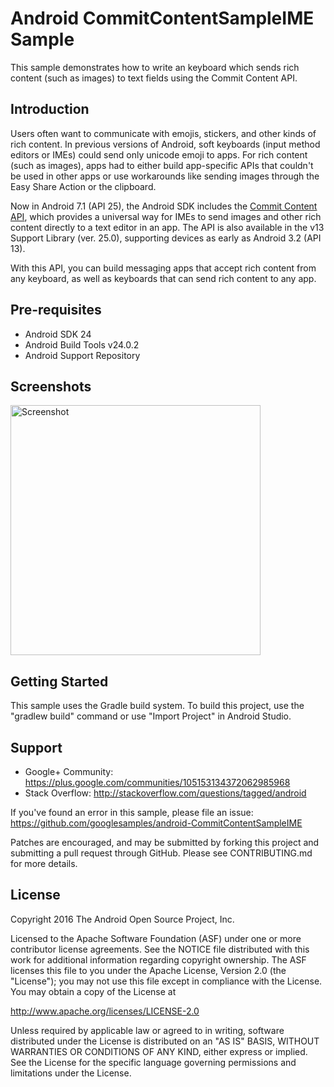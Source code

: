 
Android CommitContentSampleIME Sample
===================================

This sample demonstrates how to write an keyboard which sends rich content (such as images) to text
fields using the Commit Content API.

Introduction
------------

Users often want to communicate with emojis, stickers, and other kinds of rich content. In previous
versions of Android, soft keyboards (input method editors or IMEs) could send only unicode emoji to
apps. For rich content (such as images), apps had to either build app-specific APIs that couldn't
be used in other apps or use workarounds like sending images through the Easy Share Action or the
clipboard.

Now in Android 7.1 (API 25), the Android SDK includes the [Commit Content API][1], which provides a
universal way for IMEs to send images and other rich content directly to a text editor in an app.
The API is also available in the v13 Support Library (ver. 25.0), supporting devices as early as
Android 3.2 (API 13).

With this API, you can build messaging apps that accept rich content from any keyboard, as well as
keyboards that can send rich content to any app.

[1]: https://android-dot-devsite.googleplex.com/preview/image-keyboard.html

Pre-requisites
--------------

- Android SDK 24
- Android Build Tools v24.0.2
- Android Support Repository

Screenshots
-------------

<img src="screenshots/screenshot-1.png" height="400" alt="Screenshot"/> 

Getting Started
---------------

This sample uses the Gradle build system. To build this project, use the
"gradlew build" command or use "Import Project" in Android Studio.

Support
-------

- Google+ Community: https://plus.google.com/communities/105153134372062985968
- Stack Overflow: http://stackoverflow.com/questions/tagged/android

If you've found an error in this sample, please file an issue:
https://github.com/googlesamples/android-CommitContentSampleIME

Patches are encouraged, and may be submitted by forking this project and
submitting a pull request through GitHub. Please see CONTRIBUTING.md for more details.

License
-------

Copyright 2016 The Android Open Source Project, Inc.

Licensed to the Apache Software Foundation (ASF) under one or more contributor
license agreements.  See the NOTICE file distributed with this work for
additional information regarding copyright ownership.  The ASF licenses this
file to you under the Apache License, Version 2.0 (the "License"); you may not
use this file except in compliance with the License.  You may obtain a copy of
the License at

http://www.apache.org/licenses/LICENSE-2.0

Unless required by applicable law or agreed to in writing, software
distributed under the License is distributed on an "AS IS" BASIS, WITHOUT
WARRANTIES OR CONDITIONS OF ANY KIND, either express or implied.  See the
License for the specific language governing permissions and limitations under
the License.
